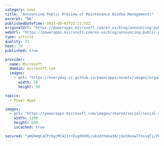 ```yaml
---
category: news
title: "Announcing Public Preview of Maintenance Window Management!"
excerpt: "NA"
publishedDateTime: 2021-09-02T22:27:52Z
originalUrl: "https://powerapps.microsoft.com/en-us/blog/announcing-public-preview-of-maintenance-window-management/"
webUrl: "https://powerapps.microsoft.com/en-us/blog/announcing-public-preview-of-maintenance-window-management/"
type: article
quality: 72
heat: 74
published: true

provider:
  name: Microsoft
  domain: microsoft.com
  images:
    - url: "https://everyday-cc.github.io/powerapps/assets/images/organizations/microsoft.com-50x50.jpg"
      width: 50
      height: 50

topics:
  - Power Apps

images:
  - url: "https://powerapps.microsoft.com/images/shared/social/social-share-post-ignite.png"
    width: 1200
    height: 630
    isCached: true

secured: "yWUkWqCaCPr6gcMCA11c+Eeg09XRLcvDJdthdoa3A/jGoCKeow77nssqTj/fhJ6ay9DN08be9g6yXB7vEIdyrnfY4lNUlgX+t1mFyhCQT0xyRNHJ+yodeuGUOeDYUkgEb4tVkuadtJ4OfTilyumQWeRvMuTOd3aeUF7Gk+MVz/L8aTf9DtKfhQP4Dl24iHjGF2sH8XQ5PUVWjecuSLxoMW2nAw/nz4ki1jQuGQPZ1GOSQEqVasTy3cw1KC9ODgMARgBuFhUBdBULG9eRdOwGyzH0oJJhdUHFFu9IezPqNzsUARYm8MXOWhTHBRe7U/iRJ4tnigen58sPwY89jhMSJORDOe6Zl4JP4MFOHXfBqzE=;C6mkhslYeNedF7F3I8JPhw=="
---
```


